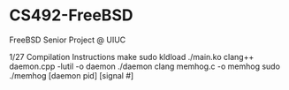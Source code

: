 # CS492-FreeBSD
FreeBSD Senior Project @ UIUC

1/27 Compilation Instructions
make
sudo kldload ./main.ko
clang++ daemon.cpp -lutil -o daemon
./daemon
clang memhog.c -o memhog
sudo ./memhog [daemon pid] [signal #]

 
